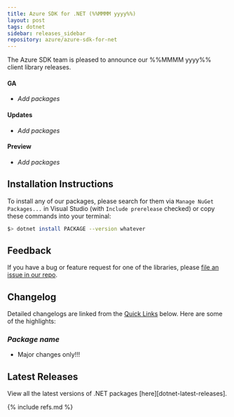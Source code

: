 ```yaml
---
title: Azure SDK for .NET (%%MMMM yyyy%%)
layout: post
tags: dotnet
sidebar: releases_sidebar
repository: azure/azure-sdk-for-net
---
```


The Azure SDK team is pleased to announce our %%MMMM yyyy%% client library releases.

#### GA

- _Add packages_

#### Updates

- _Add packages_

#### Preview

- _Add packages_

## Installation Instructions

To install any of our packages, please search for them via `Manage NuGet Packages...` in Visual Studio (with `Include prerelease` checked) or copy these commands into your terminal:

```bash
$> dotnet install PACKAGE --version whatever
```

## Feedback

If you have a bug or feature request for one of the libraries, please [file an issue in our repo](https://github.com/Azure/azure-sdk-for-net/issues/new/choose).

## Changelog

Detailed changelogs are linked from the [Quick Links](#quick-links) below. Here are some of the highlights:

### _Package name_ 

- Major changes only!!!

## Latest Releases

View all the latest versions of .NET packages [here][dotnet-latest-releases].

{% include refs.md %}

